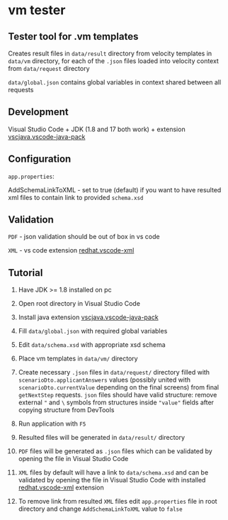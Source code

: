 # vm tester

## Tester tool for .vm templates

Creates result files in <code>data/result</code> directory from velocity templates in <code>data/vm</code> directory, for each of the <code>.json</code> files loaded into velocity context from <code>data/request</code> directory

<code>data/global.json</code> contains global variables in context shared between all requests

## Development

Visual Studio Code + JDK (1.8 and 17 both work) + extension <a href="https://marketplace.visualstudio.com/items?itemName=vscjava.vscode-java-pack">vscjava.vscode-java-pack</a>

## Configuration

<code>app.properties</code>:

AddSchemaLinkToXML - set to true (default) if you want to have resulted xml files to contain link to provided <code>schema.xsd</code>

## Validation

<code>PDF</code> - json validation should be out of box in vs code

<code>XML</code> - vs code extension <a href="https://marketplace.visualstudio.com/items?itemName=redhat.vscode-xml">redhat.vscode-xml</a>

## Tutorial

1. Have JDK >= 1.8 installed on pc

2. Open root directory in Visual Studio Code

3. Install java extension <a href="https://marketplace.visualstudio.com/items?itemName=vscjava.vscode-java-pack">vscjava.vscode-java-pack</a>

4. Fill <code>data/global.json</code> with required global variables

5. Edit <code>data/schema.xsd</code> with appropriate xsd schema

6. Place vm templates in <code>data/vm/</code> directory

7. Create necessary <code>.json</code> files in <code>data/request/</code> directory filled with <code>scenarioDto.applicantAnswers</code> values (possibly united with <code>scenarioDto.currentValue</code> depending on the final screens) from final <code>getNextStep</code> requests. <code>json</code> files should have valid structure: remove external <code>"</code> and <code>\\</code> symbols from structures inside <code>"value"</code> fields after copying structure from DevTools

8. Run application with <code>F5</code>

9. Resulted files will be generated in <code>data/result/</code> directory

10. <code>PDF</code> files will be generated as <code>.json</code> files which can be validated by opening the file in Visual Studio Code

11. <code>XML</code> files by default will have a link to <code>data/schema.xsd</code> and can be validated by opening the file in Visual Studio Code with installed <a href="https://marketplace.visualstudio.com/items?itemName=redhat.vscode-xml">redhat.vscode-xml</a> extension

12. To remove link from resulted <code>XML</code> files edit <code>app.properties</code> file in root directory and change <code>AddSchemaLinkToXML</code> value to <code>false</code>
